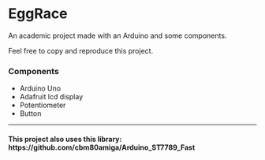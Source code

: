 # EggRace

An academic project made with an Arduino and some components.

Feel free to copy and reproduce this project.

<h3>Components</h3>
<ul>
  <li>Arduino Uno</li>
  <li>Adafruit lcd display</li>
  <li>Potentiometer</li>
  <li>Button</li>
</ul>

<hr>
<h4> This project also uses this library: https://github.com/cbm80amiga/Arduino_ST7789_Fast</h4>
